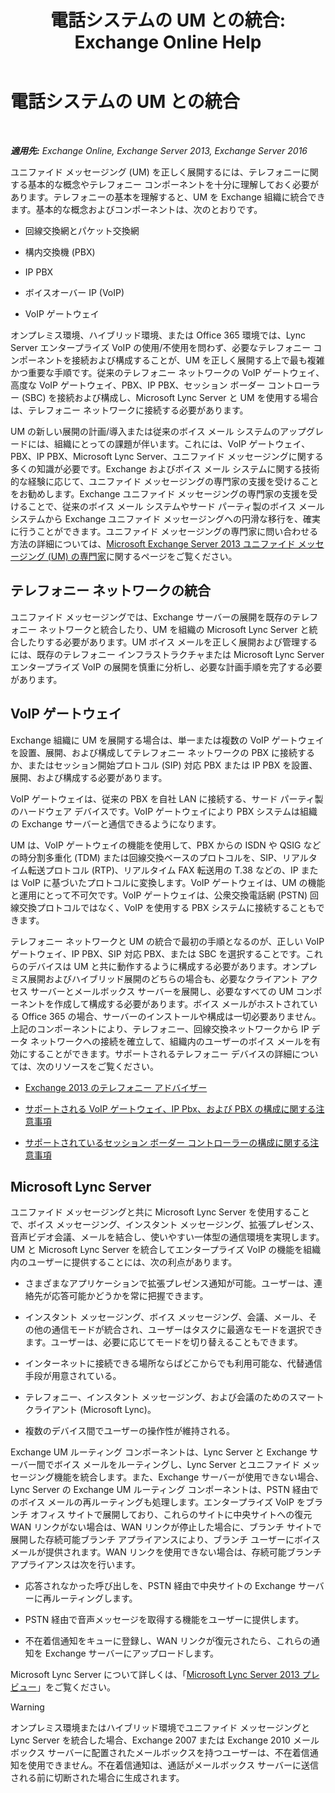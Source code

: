 ﻿---
title: '電話システムの UM との統合: Exchange Online Help'
TOCTitle: 電話システムの UM との統合
ms:assetid: b8790117-b040-4c84-9d34-005c75088e76
ms:mtpsurl: https://technet.microsoft.com/ja-jp/library/JJ673558(v=EXCHG.150)
ms:contentKeyID: 50555861
ms.date: 05/22/2018
mtps_version: v=EXCHG.150
ms.translationtype: HT
---

# 電話システムの UM との統合

 

_**適用先:** Exchange Online, Exchange Server 2013, Exchange Server 2016_

ユニファイド メッセージング (UM) を正しく展開するには、テレフォニーに関する基本的な概念やテレフォニー コンポーネントを十分に理解しておく必要があります。テレフォニーの基本を理解すると、UM を Exchange 組織に統合できます。基本的な概念およびコンポーネントは、次のとおりです。

  - 回線交換網とパケット交換網

  - 構内交換機 (PBX)

  - IP PBX

  - ボイスオーバー IP (VoIP)

  - VoIP ゲートウェイ

オンプレミス環境、ハイブリッド環境、または Office 365 環境では、Lync Server エンタープライズ VoIP の使用/不使用を問わず、必要なテレフォニー コンポーネントを接続および構成することが、UM を正しく展開する上で最も複雑かつ重要な手順です。従来のテレフォニー ネットワークの VoIP ゲートウェイ、高度な VoIP ゲートウェイ、PBX、IP PBX、セッション ボーダー コントローラー (SBC) を接続および構成し、Microsoft Lync Server と UM を使用する場合は、テレフォニー ネットワークに接続する必要があります。

UM の新しい展開の計画/導入または従来のボイス メール システムのアップグレードには、組織にとっての課題が伴います。これには、VoIP ゲートウェイ、PBX、IP PBX、Microsoft Lync Server、ユニファイド メッセージングに関する多くの知識が必要です。Exchange およびボイス メール システムに関する技術的な経験に応じて、ユニファイド メッセージングの専門家の支援を受けることをお勧めします。Exchange ユニファイド メッセージングの専門家の支援を受けることで、従来のボイス メール システムやサード パーティ製のボイス メール システムから Exchange ユニファイド メッセージングへの円滑な移行を、確実に行うことができます。ユニファイド メッセージングの専門家に問い合わせる方法の詳細については、[Microsoft Exchange Server 2013 ユニファイド メッセージング (UM) の専門家](http://go.microsoft.com/fwlink/p/?linkid=262708)に関するページをご覧ください。

## テレフォニー ネットワークの統合

ユニファイド メッセージングでは、Exchange サーバーの展開を既存のテレフォニー ネットワークと統合したり、UM を組織の Microsoft Lync Server と統合したりする必要があります。UM ボイス メールを正しく展開および管理するには、既存のテレフォニー インフラストラクチャまたは Microsoft Lync Server エンタープライズ VoIP の展開を慎重に分析し、必要な計画手順を完了する必要があります。

## VoIP ゲートウェイ

Exchange 組織に UM を展開する場合は、単一または複数の VoIP ゲートウェイを設置、展開、および構成してテレフォニー ネットワークの PBX に接続するか、またはセッション開始プロトコル (SIP) 対応 PBX または IP PBX を設置、展開、および構成する必要があります。

VoIP ゲートウェイは、従来の PBX を自社 LAN に接続する、サード パーティ製のハードウェア デバイスです。VoIP ゲートウェイにより PBX システムは組織の Exchange サーバーと通信できるようになります。

UM は、VoIP ゲートウェイの機能を使用して、PBX からの ISDN や QSIG などの時分割多重化 (TDM) または回線交換ベースのプロトコルを、SIP、リアルタイム転送プロトコル (RTP)、リアルタイム FAX 転送用の T.38 などの、IP または VoIP に基づいたプロトコルに変換します。VoIP ゲートウェイは、UM の機能と運用にとって不可欠です。VoIP ゲートウェイは、公衆交換電話網 (PSTN) 回線交換プロトコルではなく、VoIP を使用する PBX システムに接続することもできます。

テレフォニー ネットワークと UM の統合で最初の手順となるのが、正しい VoIP ゲートウェイ、IP PBX、SIP 対応 PBX、または SBC を選択することです。これらのデバイスは UM と共に動作するように構成する必要があります。オンプレミス展開およびハイブリッド展開のどちらの場合も、必要なクライアント アクセス サーバーとメールボックス サーバーを展開し、必要なすべての UM コンポーネントを作成して構成する必要があります。ボイス メールがホストされている Office 365 の場合、サーバーのインストールや構成は一切必要ありません。上記のコンポーネントにより、テレフォニー、回線交換ネットワークから IP データ ネットワークへの接続を確立して、組織内のユーザーのボイス メールを有効にすることができます。サポートされるテレフォニー デバイスの詳細については、次のリソースをご覧ください。

  - [Exchange 2013 のテレフォニー アドバイザー](telephony-advisor-for-exchange-2013-exchange-2013-help.md)

  - [サポートされる VoIP ゲートウェイ、IP Pbx、および PBX の構成に関する注意事項](configuration-notes-for-supported-voip-gateways-ip-pbxs-and-pbxs-exchange-2013-help.md)

  - [サポートされているセッション ボーダー コントローラーの構成に関する注意事項](configuration-notes-for-supported-session-border-controllers-exchange-2013-help.md)

## Microsoft Lync Server

ユニファイド メッセージングと共に Microsoft Lync Server を使用することで、ボイス メッセージング、インスタント メッセージング、拡張プレゼンス、音声ビデオ会議、メールを結合し、使いやすい一体型の通信環境を実現します。UM と Microsoft Lync Server を統合してエンタープライズ VoIP の機能を組織内のユーザーに提供することには、次の利点があります。

  - さまざまなアプリケーションで拡張プレゼンス通知が可能。ユーザーは、連絡先が応答可能かどうかを常に把握できます。

  - インスタント メッセージング、ボイス メッセージング、会議、メール、その他の通信モードが統合され、ユーザーはタスクに最適なモードを選択できます。ユーザーは、必要に応じてモードを切り替えることもできます。

  - インターネットに接続できる場所ならばどこからでも利用可能な、代替通信手段が用意されている。

  - テレフォニー、インスタント メッセージング、および会議のためのスマート クライアント (Microsoft Lync)。

  - 複数のデバイス間でユーザーの操作性が維持される。

Exchange UM ルーティング コンポーネントは、Lync Server と Exchange サーバー間でボイス メールをルーティングし、Lync Server とユニファイド メッセージング機能を統合します。また、Exchange サーバーが使用できない場合、Lync Server の Exchange UM ルーティング コンポーネントは、PSTN 経由でのボイス メールの再ルーティングも処理します。エンタープライズ VoIP をブランチ オフィス サイトで展開しており、これらのサイトに中央サイトへの復元 WAN リンクがない場合は、WAN リンクが停止した場合に、ブランチ サイトで展開した存続可能ブランチ アプライアンスにより、ブランチ ユーザーにボイス メールが提供されます。WAN リンクを使用できない場合は、存続可能ブランチ アプライアンスは次を行います。

  - 応答されなかった呼び出しを、PSTN 経由で中央サイトの Exchange サーバーに再ルーティングします。

  - PSTN 経由で音声メッセージを取得する機能をユーザーに提供します。

  - 不在着信通知をキューに登録し、WAN リンクが復元されたら、これらの通知を Exchange サーバーにアップロードします。

Microsoft Lync Server について詳しくは、「[Microsoft Lync Server 2013 プレビュー](https://go.microsoft.com/fwlink/p/?linkid=265752)」をご覧ください。


> [!WARNING]
> オンプレミス環境またはハイブリッド環境でユニファイド メッセージングと Lync Server を統合した場合、Exchange 2007 または Exchange 2010 メールボックス サーバーに配置されたメールボックスを持つユーザーは、不在着信通知を使用できません。不在着信通知は、通話がメールボックス サーバーに送信される前に切断された場合に生成されます。


